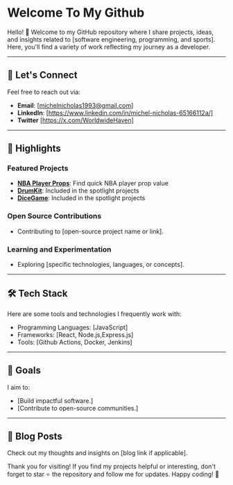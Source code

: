 # Welcome To My Github

Hello! 👋 Welcome to my GitHub repository where I share projects, ideas, and insights related to [software engineering, programming, and sports]. Here, you'll find a variety of work reflecting my journey as a developer.

---

## 🤝 Let's Connect
Feel free to reach out via:
- **Email**: [michelnicholas1993@gmail.com]
- **LinkedIn**: [https://www.linkedin.com/in/michel-nicholas-65166112a/]
- **Twitter** [https://x.com/WorldwideHaven]

---

## 🌟 Highlights

### Featured Projects
- **[NBA Player Props](https://github.com/michelnicholas/PlayerProps)**: Find quick NBA player prop value
- **[DrumKit](https://github.com/michelnicholas/drumkit)**: Included in the spotlight projects
- **[DiceGame](https://github.com/michelnicholas/DiceGame)**: Included in the spotlight projects

### Open Source Contributions
- Contributing to [open-source project name or link].

### Learning and Experimentation
- Exploring [specific technologies, languages, or concepts].

---

## 🛠️ Tech Stack
Here are some tools and technologies I frequently work with:
- Programming Languages: [JavaScript]
- Frameworks: [React, Node.js,Express.js]
- Tools: [Github Actions, Docker, Jenkins]

---

## 🚀 Goals
I aim to:
- [Build impactful software.]
- [Contribute to open-source communities.]

---

## 📖 Blog Posts
Check out my thoughts and insights on [blog link if applicable].



Thank you for visiting! If you find my projects helpful or interesting, don't forget to star ⭐ the repository and follow me for updates. Happy coding! 🎉
